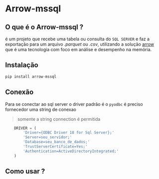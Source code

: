 # Arrow-mssql

## O que é o Arrow-mssql ?

é um projeto que recebe uma tabela ou consulta do `SQL SERVER`
e faz a exportação para um arquivo *.parquet* ou *.csv*,
utilizando a solução [arrow](https://arrow.apache.org/docs/index.html) que é uma tecnologia com
foco em análise e desempenho na memória.

## Instalação

```bash
pip install arrow-mssql
```

## Conexão

Para se conectar ao sql server o driver padrão
é o `pyodbc` é preciso fornecedor uma string de conexao

> somente a string connection é permitida


```python
    DRIVER = (
        'Driver={ODBC Driver 18 for Sql Server};'
        'Server=seu_servidor;'
        'Database=seu_banco_de_dados;'
        'TrustServerCertificate=Yes;'
        'Authentication=ActiveDirectoryIntegrated;'
    )
```


## Como usar ?

```python
```